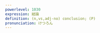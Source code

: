 ```yaml
---
powerlevel: 1030
expression: 結論
definition: (n,vs,adj-no) conclusion; (P)
pronunciation: けつろん
---
```


